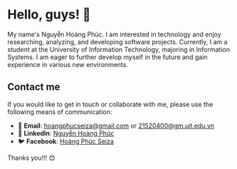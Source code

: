 # Hello, guys! 👋

My name's Nguyễn Hoàng Phúc. I am interested in technology and enjoy researching, analyzing, and developing software projects. Currently, I am a student at the University of Information Technology, majoring in Information Systems. I am eager to further develop myself in the future and gain experience in various new environments.

## Contact me

If you would like to get in touch or collaborate with me, please use the following means of communication:

- 📧 **Email**: [hoangphucseiza@gmail.com](mailto:hoangphucseiza@gmail.com) or [21520400@gm.uit.edu.vn](mailto:21520400@gm.uit.edu.vn)
- 💼 **LinkedIn**: [Nguyễn Hoàng Phúc](https://www.linkedin.com/in/hoangphucseiza/)
- 🐦 **Facebook**: [Hoàng Phúc Seiza](https://www.facebook.com/hoangphucseiza)

Thanks you!!! 😊
